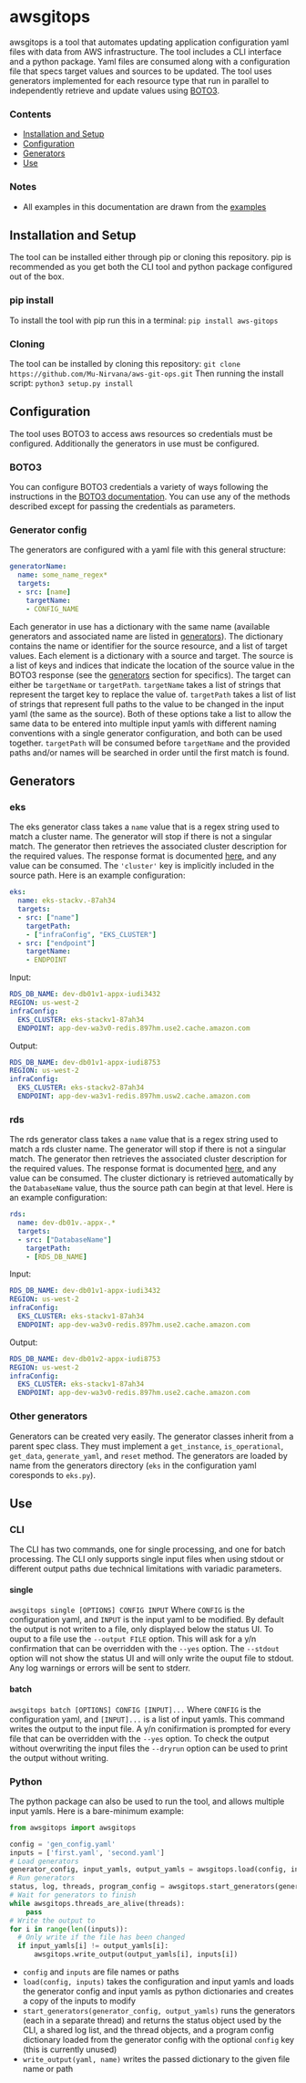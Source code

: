 # awsgitops
awsgitops is a tool that automates updating application configuration yaml files with data from AWS infrastructure.
The tool includes a CLI interface and a python package. Yaml files are consumed along with a configuration file that specs target values and sources to be updated. The tool uses generators implemented for each resource type that run in parallel to independently retrieve and update values using [BOTO3](https://boto3.amazonaws.com/).

### Contents
- [Installation and Setup](#installation-and-setup)
- [Configuration](#configuration)
- [Generators](#generators)
- [Use](#Use)

### Notes
- All examples in this documentation are drawn from the [examples](examples)

## Installation and Setup
The tool can be installed either through pip or cloning this repository. pip is recommended as you get both the CLI tool and python package configured out of the box.

### pip install
To install the tool with pip run this in a terminal:
`pip install aws-gitops`

### Cloning
The tool can be installed by cloning this repository:
`git clone https://github.com/Mu-Nirvana/aws-git-ops.git`
Then running the install script:
`python3 setup.py install`

## Configuration
The tool uses BOTO3 to access aws resources so credentials must be configured. Additionally the generators in use must be configured.

### BOTO3
You can configure BOTO3 credentials a variety of ways following the instructions in the [BOTO3 documentation](https://boto3.amazonaws.com/v1/documentation/api/latest/guide/credentials.html).  You can use any of the methods described except for passing the credentials as parameters.

### Generator config
The generators are configured with a yaml file with this general structure:
```yaml
generatorName:
  name: some_name_regex*
  targets:
  - src: [name]
    targetName:
    - CONFIG_NAME
```
Each generator in use has a dictionary with the same name (available generators and associated name are listed in [generators](#generators)). The dictionary contains the name or identifier for the source resource, and a list of target values. Each element is a dictionary with a source and target. The source is a list of keys and indices that indicate the location of the source value in the BOTO3 response (see the [generators](#generators) section for specifics). The target can either be `targetName` or `targetPath`. `targetName` takes a list of strings that represent the target key to replace the value of. `targetPath` takes a list of list of strings that represent full paths to the value to be changed in the input yaml (the same as the source).  Both of these options take a list to allow the same data to be entered into multiple input yamls with different naming conventions with a single generator configuration, and both can be used together. `targetPath` will be consumed before `targetName` and the provided paths and/or names will be searched in order until the first match is found.

## Generators
### eks
The eks generator class takes a `name` value that is a regex string used to match a cluster name. The generator will stop if there is not a singular match.
The generator then retrieves the associated cluster description for the required values. The response format is documented [here](https://boto3.amazonaws.com/v1/documentation/api/latest/reference/services/eks/client/describe_cluster.html), and any value can be consumed. The `'cluster'` key is implicitly included in the source path.
Here is an example configuration:
```yaml
eks:
  name: eks-stackv.-87ah34
  targets:
  - src: ["name"]
    targetPath: 
    - ["infraConfig", "EKS_CLUSTER"]
  - src: ["endpoint"]
    targetName:
    - ENDPOINT 
```
Input: 
```yaml
RDS_DB_NAME: dev-db01v1-appx-iudi3432
REGION: us-west-2
infraConfig:
  EKS_CLUSTER: eks-stackv1-87ah34
  ENDPOINT: app-dev-wa3v0-redis.897hm.use2.cache.amazon.com
```
Output: 
```yaml
RDS_DB_NAME: dev-db01v1-appx-iudi8753
REGION: us-west-2
infraConfig:
  EKS_CLUSTER: eks-stackv2-87ah34
  ENDPOINT: app-dev-wa3v1-redis.897hm.usw2.cache.amazon.com
```
### rds
The rds generator class takes a `name` value that is a regex string used to match a rds cluster name. The generator will stop if there is not a singular match.
The generator then retrieves the associated cluster description for the required values. The response format is documented [here](https://boto3.amazonaws.com/v1/documentation/api/latest/reference/services/rds/client/describe_db_clusters.html), and any value can be consumed. The cluster dictionary is retrieved automatically by the `DatabaseName` value, thus the source path can begin at that level.
Here is an example configuration:
```yaml
rds:
  name: dev-db01v.-appx-.*
  targets:
  - src: ["DatabaseName"]
    targetPath:
    - [RDS_DB_NAME]
```
Input: 
```yaml
RDS_DB_NAME: dev-db01v1-appx-iudi3432
REGION: us-west-2
infraConfig:
  EKS_CLUSTER: eks-stackv1-87ah34
  ENDPOINT: app-dev-wa3v0-redis.897hm.use2.cache.amazon.com
```
Output: 
```yaml
RDS_DB_NAME: dev-db01v2-appx-iudi8753
REGION: us-west-2
infraConfig:
  EKS_CLUSTER: eks-stackv1-87ah34
  ENDPOINT: app-dev-wa3v0-redis.897hm.use2.cache.amazon.com
```
### Other generators
Generators can be created very easily. The generator classes inherit from a parent spec class. They must implement a `get_instance`, `is_operational`, `get_data`, `generate_yaml`, and `reset` method. The generators are loaded by name from the generators directory (`eks` in the configuration yaml coresponds to `eks.py`).

## Use
### CLI
The CLI has two commands, one for single processing, and one for batch processing. The CLI only supports single input files when using stdout or different output paths due technical limitations with variadic parameters.

#### single
`awsgitops single [OPTIONS] CONFIG INPUT`
Where `CONFIG` is the configuration yaml, and `INPUT` is the input yaml to be modified.
By default the output is not writen to a file, only displayed below the status UI. To ouput to a file use the `--output FILE` option. This will ask for a y/n confirmation that can be overridden with the `--yes` option.
The `--stdout` option will not show the status UI and will only write the ouput file to stdout. Any log warnings or errors will be sent to stderr.

#### batch
`awsgitops batch [OPTIONS] CONFIG [INPUT]...`
Where `CONFIG` is the configuration yaml, and `[INPUT]...` is a list of input yamls.
This command writes the output to the input file. A y/n conifirmation is prompted for every file that can be overridden with the `--yes` option. To check the output without overwriting the input files the `--dryrun` option can be used to print the output without writing.

### Python
The python package can also be used to run the tool, and allows multiple input yamls.
Here is a bare-minimum example:
```python
from awsgitops import awsgitops

config = 'gen_config.yaml'
inputs = ['first.yaml', 'second.yaml']
# Load generators
generator_config, input_yamls, output_yamls = awsgitops.load(config, inputs)
# Run generators
status, log, threads, program_config = awsgitops.start_generators(generator_config, output_yamls)
# Wait for generators to finish
while awsgitops.threads_are_alive(threads):
	pass
# Write the output to 
for i in range(len((inputs)):
  # Only write if the file has been changed
  if input_yamls[i] != output_yamls[i]:
	  awsgitops.write_output(output_yamls[i], inputs[i])
```
- `config` and `inputs` are file names or paths
- `load(config, inputs)` takes the configuration and input yamls and loads the generator config and input yamls as python dictionaries and creates a copy of the inputs to modify
- `start_generators(generator_config, output_yamls)` runs the generators (each in a separate thread) and returns the status object used by the CLI, a shared log list, and the thread objects, and a program config dictionary loaded from the generator config with the optional `config` key (this is currently unused)
- `write_output(yaml, name)` writes the passed dictionary to the given file name or path
